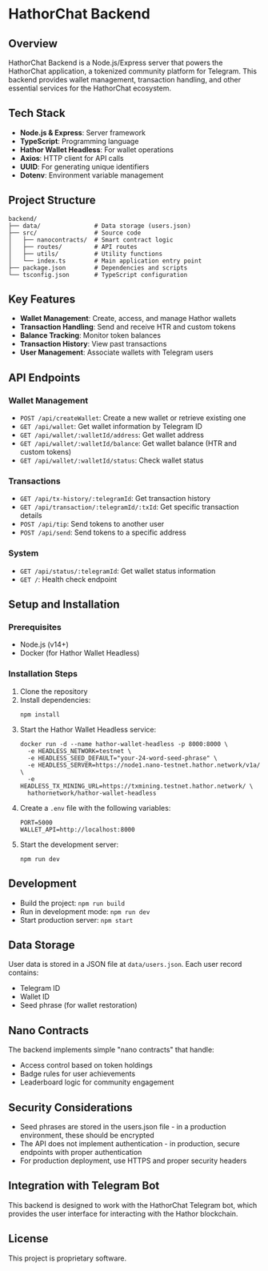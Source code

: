 # HathorChat Backend

## Overview

HathorChat Backend is a Node.js/Express server that powers the HathorChat application, a tokenized community platform for Telegram. This backend provides wallet management, transaction handling, and other essential services for the HathorChat ecosystem.

## Tech Stack

- **Node.js & Express**: Server framework
- **TypeScript**: Programming language
- **Hathor Wallet Headless**: For wallet operations
- **Axios**: HTTP client for API calls
- **UUID**: For generating unique identifiers
- **Dotenv**: Environment variable management

## Project Structure

```
backend/
├── data/               # Data storage (users.json)
├── src/                # Source code
│   ├── nanocontracts/  # Smart contract logic
│   ├── routes/         # API routes
│   ├── utils/          # Utility functions
│   └── index.ts        # Main application entry point
├── package.json        # Dependencies and scripts
└── tsconfig.json       # TypeScript configuration
```

## Key Features

- **Wallet Management**: Create, access, and manage Hathor wallets
- **Transaction Handling**: Send and receive HTR and custom tokens
- **Balance Tracking**: Monitor token balances
- **Transaction History**: View past transactions
- **User Management**: Associate wallets with Telegram users

## API Endpoints

### Wallet Management

- `POST /api/createWallet`: Create a new wallet or retrieve existing one
- `GET /api/wallet`: Get wallet information by Telegram ID
- `GET /api/wallet/:walletId/address`: Get wallet address
- `GET /api/wallet/:walletId/balance`: Get wallet balance (HTR and custom tokens)
- `GET /api/wallet/:walletId/status`: Check wallet status

### Transactions

- `GET /api/tx-history/:telegramId`: Get transaction history
- `GET /api/transaction/:telegramId/:txId`: Get specific transaction details
- `POST /api/tip`: Send tokens to another user
- `POST /api/send`: Send tokens to a specific address

### System

- `GET /api/status/:telegramId`: Get wallet status information
- `GET /`: Health check endpoint

## Setup and Installation

### Prerequisites

- Node.js (v14+)
- Docker (for Hathor Wallet Headless)

### Installation Steps

1. Clone the repository
2. Install dependencies:
   ```
   npm install
   ```
3. Start the Hathor Wallet Headless service:
   ```
   docker run -d --name hathor-wallet-headless -p 8000:8000 \
     -e HEADLESS_NETWORK=testnet \
     -e HEADLESS_SEED_DEFAULT="your-24-word-seed-phrase" \
     -e HEADLESS_SERVER=https://node1.nano-testnet.hathor.network/v1a/ \
     -e HEADLESS_TX_MINING_URL=https://txmining.testnet.hathor.network/ \
     hathornetwork/hathor-wallet-headless
   ```
4. Create a `.env` file with the following variables:
   ```
   PORT=5000
   WALLET_API=http://localhost:8000
   ```
5. Start the development server:
   ```
   npm run dev
   ```

## Development

- Build the project: `npm run build`
- Run in development mode: `npm run dev`
- Start production server: `npm start`

## Data Storage

User data is stored in a JSON file at `data/users.json`. Each user record contains:
- Telegram ID
- Wallet ID
- Seed phrase (for wallet restoration)

## Nano Contracts

The backend implements simple "nano contracts" that handle:
- Access control based on token holdings
- Badge rules for user achievements
- Leaderboard logic for community engagement

## Security Considerations

- Seed phrases are stored in the users.json file - in a production environment, these should be encrypted
- The API does not implement authentication - in production, secure endpoints with proper authentication
- For production deployment, use HTTPS and proper security headers

## Integration with Telegram Bot

This backend is designed to work with the HathorChat Telegram bot, which provides the user interface for interacting with the Hathor blockchain.

## License

This project is proprietary software.
